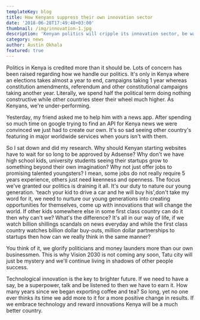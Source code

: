 ```yaml
---
templateKey: blog
title: How Kenyans suppress their own innovation sector
date: '2018-06-28T17:49:40+03:00'
thumbnail: /img/innovation-1.jpg
description: 'Kenyan politics will cripple its innovation sector, be warned! '
category: news
author: Austin Okhala
featured: true
---
```

   Politics in Kenya is credited more than it should be. Lots of concern has been raised regarding how we handle our politics. It's only in Kenya where an elections takes almost a year to end, campaigns taking 1 year whereas constitution amendments, referendum and other constitutional campaigns taking another year. Literally, we spend half the political term doing nothing constructive while other countries steer their wheel much higher. As Kenyans, we're under-performing.

   Yesterday, my friend asked me to help him with a news app. After spending so much time on google trying to find an API for Kenya news we were convinced we just had to create our own. It's so sad seeing other country's featuring in major worldwide services when yours isn't with them. 

  So I sat down and did my research. Why should Kenyan starting websites have to wait for so long to be approved by Adsense? Why don't we have high school kids, university students seeing their startups grow to something beyond their own imagination? Why not just offer jobs to promising talented youngsters? I mean, some jobs do not really require 5 years experience, others just need keenness and openness. The focus we've granted our politics is draining it all. It's our duty to nature our young generation. 'teach your kid to drive a car and he will buy his',don't take my word for it, we need to nurture our young generations into creating opportunities for themselves, come up with innovations that will change the world. If other kids somewhere else in some first class country can do it then why can't we? What's the difference? It's all in our way of life, if we watch billion shillings scandals on news everyday and while the first class country watches billion dollar buy-outs, million dollar partnerships to startups then how can we really think in the same manner? 

You think of it, we glorify politicians and money launders more than our own businessmen. This is why Vision 2030 is not coming any soon, Tatu city will just be mystery and we'll continue living in shadows of other people success.

Technological innovation is the key to brighter future. If we need to have a say, be a superpower, talk and be listened to then we have to earn it. How many years since we began exporting coffee and tea? So long, yet no one ever thinks its time we add more to it for a more positive change in results. If we embrace technology and reward innovations Kenya will be a much better country.
